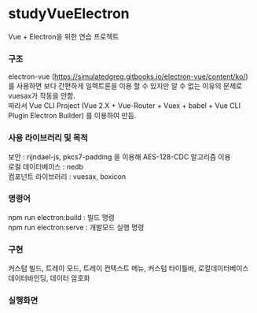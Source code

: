 # studyVueElectron

Vue + Electron을 위한 연습 프로젝트

### 구조

electron-vue (https://simulatedgreg.gitbooks.io/electron-vue/content/ko/) 를 사용하면 보다 간편하게 일렉트론을 이용 할 수 있지만 알 수 없는 이유의 문제로 vuesax가 작동을 안함.  
따라서 Vue CLI Project (Vue 2.X + Vue-Router + Vuex + babel + Vue CLI Plugin Electron Builder) 를 이용하여 만듬.

### 사용 라이브러리 및 목적

보안 : rijndael-js, pkcs7-padding 을 이용해 AES-128-CDC 알고리즘 이용  
로컬 데이터베이스 : nedb  
컴포넌트 라이브러리 : vuesax, boxicon

### 명령어

npm run electron:build : 빌드 명령  
npm run electron:serve : 개발모드 실행 명령

### 구현

커스텀 빌드, 트레이 모드, 트레이 컨텍스트 메뉴, 커스텀 타이틀바, 로컬데이터베이스 데이터바인딩, 데이터 암호화

### 실행화면
